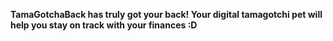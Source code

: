 **TamaGotchaBack has truly got your back! Your digital tamagotchi pet will help you stay on track with your finances :D**

